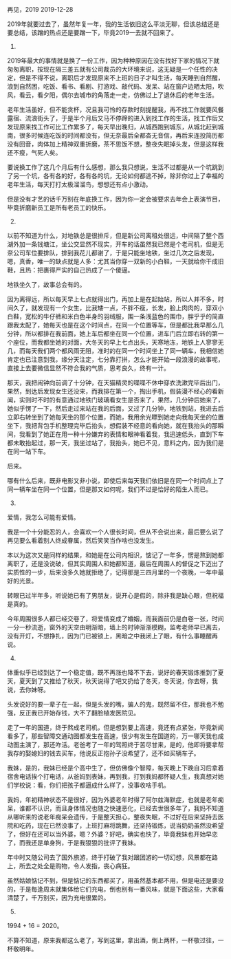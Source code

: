 再见，2019
2019-12-28

2019年就要过去了，虽然年复一年，我的生活依旧这么平淡无聊，但该总结还是要总结，该蹭的热点还是要蹭一下，毕竟2019一去就不回来了。


1.


2019年最大的事情就是换了一份工作，因为种种原因在没有找好下家的情况下就匆匆离职，按现在隔三差五就有公司裁员的大环境来说，这无疑是一个任性的决定，但是不得不说，离职后才发现原来不上班的日子才叫生活，每天睡到自然醒，浪到自然困，吃饭、看书、看剧、打游戏、敲代码、发呆、站在窗户边晒太阳，吹风，看云，看夕阳，偶尔去城市的角落走一走，仿佛过上了退休后的老年生活。


老年生活虽好，但不能贪杯，况且我可怜的存款时刻提醒我，再不找工作就要风餐露宿、流浪街头了，于是半个月后又马不停蹄的进入到找工作的生活，找工作后又发现原来找工作可比工作累多了，每天早出晚归，从城西跑到城东，从城北赶到城南，很多时候连吃饭的时间都没有，但无奈最后全都杳无音信，再后来连投简历都没有回音，肉体加上精神双重折磨，茶不思饭不想，整夜失眠掉头发，但是这样我还不瘦，气死人矣。


要说换工作了这几个月后有什么感想，那么我只想说，生活不过都是从一个坑跳到了另一个坑，各有各的好，各有各的坑，无论如何都逃不掉，除非你过上了幸福的老年生活，每天打打太极溜溜鸟，想想还有点小激动。


但是没有才艺的话千万别在年底换工作，因为你一定会被要求去年会上表演节目，毕竟折磨新员工是所有老员工的快乐。


2.


以前不知道为什么，对地铁总是很排斥，但是新公司离租处很远，中间隔了整个西湖外加一条钱塘江，坐公交显然不现实，开车的话虽然我已然是个老司机，但是无奈公司车位要排队，排到我花儿都谢了，于是只能坐地铁，坐过几次之后发现，嗯，真香，唯一的缺点就是人多：尤其当你穿一双新的小白鞋，一天就给你干成旧鞋，且热：把裹得严实的自己热成了一个傻逼。


地铁坐久了，故事总会有的。


因为离得远，所以每天早上七点就得出门，再加上是在起始站，所以人并不多，时间久了，就发现有一个女生，比我矮一点，不胖不瘦，长发，脸上肉肉的，穿双小白鞋，宽松的牛仔裤和米白色半身的羽绒服，围一条浅蓝色的围巾，胖乎乎的简直跟我太配了，她每天也是在这个时间点，在同一个位置等车，但是都比我早那么几分钟，所以都排在我前面，她上车后都坐在同一个位置，进车门后立即右转的第一个座位，而我都坐她的对面，大冬天的早上七点出头，天寒地冻，地铁上人寥寥无几，而每天我们两个都风雨无阻，准时的在同一个时间坐上了同一辆车，我相信她肯定也已注意到我，缘分天注定，七分靠打拼，怎么才能开始一段浪漫的故事呢，直接上去要微信显然不符合我的气质，思考良久，终有一计。


那天，我把闹钟向前调了十分钟，在天猫精灵的喋喋不休中穿衣洗漱完毕后出门，果然，到达后发现女生还没来，而我排在第一个，掏出手机，假装漫不经心的看新闻，实则时不时的有意通过地铁门玻璃看女生是否来了，果然，几分钟后她来了，她似乎愣了一下，然后走过来站在我的后面，又过了几分钟，地铁到站，我进去后立即右转坐到了她每天坐的那个位置，而她，我用余光瞟到她走向我每天坐的位置坐下，我把背包手机整理完毕后抬头，想假装不经意的看向她，就在我抬头的那瞬间，我看到了她正在用一种十分嫌弃的表情和眼神看着我，我迅速低头，直到下车都未敢抬起过，那一天，我坐过站了，我抬头，她已不见，意料之内，因为我们是在同一站下车。


后来。


哪有什么后来，既非电影又非小说，即使后来每天我们依旧是在同一个时间点上了同一辆车坐在同一个位置，但是那又如何呢，我们不过是恰好的陌生人而已。


3.


爱情，我怎么可能有爱情。


我是一个十分能忍的人，会喜欢一个人很长时间，但从不会说出来，最后要么说了再见要么看着别人终成眷属，然后笑笑当作啥也没发生。


本以为这次又是同样的结果，和她是在公司内相识，惦记了一年多，愣是熬到她都离职了，还是没说破，但其实周围人和她都知道，最后在周围人的督促之下迈出了实质性的一步，后来没多久她就拒绝了，记得那是三四月里的一个夜晚，一年中最好的光景。


转眼已过半年多，听说她已有了男朋友，说开心是假的，除非我是缺心眼，但祝福是真的。


今年周围很多人都已经交卷了，将爱情变成了婚姻，而我面前仍是白卷一张，时间一分一秒流逝，窗外的天空由明渐暗，墙上的时钟渐渐模糊，监考老师早已离去，没有开灯，不想挣扎，因为门已被锁上，黑暗之中我闭上了眼，有什么事睡醒再说。


4.


体重似乎已经到达了一个稳定值，既不再涨也降不下去，说好的春天锻炼推到了夏天，夏天到了又推给了秋天，秋天说得了吧又扔给了冬天，冬天说，你去呀，我说，去你妹呀。


头发说好的要一辈子在一起，但是头发的嘴，骗人的鬼，既然留不住，那我也不勉强，反正我已开始存钱，大不了翻脸植发医院见。


走了一年的国道，终于熬成老司机，但是想到要上高速，竟还有点紧张，毕竟新闻看多了，那些智障交通动图都发生在高速，很少有发生在国道的，万一哪天我也成动图主演了，那还咋活。老爸考了一年的驾照终于苦尽甘来，是的，他即将要拿帮我存的娶媳妇的钱去买车，他说反正抱孙子没希望了，还不如买辆车子。


我妹，是的，我妹已经是个高中生了，但仿佛像个智障，每天晚上下晚自习后拿着宿舍电话挨个打电话，从爸妈到表妹，再到我，打到我妈都怀疑人生，我真想对她们学校说：看，你们把孩子都逼成什么样了，没事收啥手机。


我妈，年初精神状态不是很好，因为外婆老年时得了阿尔兹海默症，也就是老年痴呆，谁都不认识，而且身体情况也随之快速恶化，已经去世很多年了，我妈不知道从哪听来的说老年痴呆会遗传，于是整天担心，整夜失眠，不过好在后来坚持去医院和吃药，现在已然没事了，上班打麻将跳舞，还坚持锻炼，说当奶奶虽然没希望了，但好在还可以当外婆，嗯？外婆？好吧，确实也快了，毕竟我妹也开始早恋了，而我还是单身狗，于是我狠狠的批评了我妹。


年中时又随公司去了国外旅游，终于打破了我对跟团游的一切幻想，风景都在路上，所去之处全是购物，令人发指，丧心病狂。


虽然姑娘惦记不到，但是惦记的东西都买了，用虽然基本都不用，但是电还是要没的，于是每逢周末就集体给它们充电，倒也别有一番风味，就是下面这些，大家看清楚了，千万别买，因为充电很累的。





5.


1994 + 16 = 2020。


不算不知道，原来我都这么老了，写到这里，拿出酒，倒上两杯，一杯敬过往，一杯敬明年。